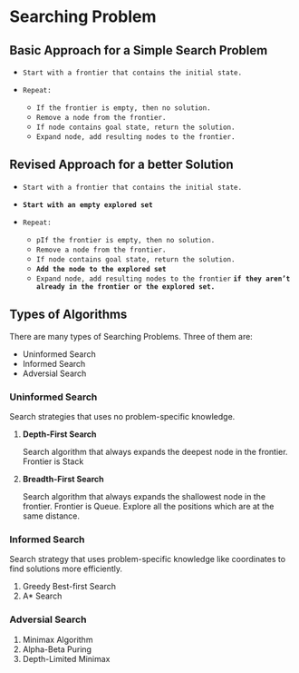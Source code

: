 # **Searching Problem**

## Basic Approach for a Simple Search Problem

- `Start with a frontier that contains the initial state.`

- `Repeat: `

  - `If the frontier is empty, then no solution.`
  - `Remove a node from the frontier.`
  - `If node contains goal state, return the solution.`
  - `Expand node, add resulting nodes to the frontier.`



## Revised Approach for a better Solution

- `Start with a frontier that contains the initial state.`

- **`Start with an empty explored set`**

- `Repeat: `

  - `pIf the frontier is empty, then no solution.`
  - `Remove a node from the frontier.`
  - `If node contains goal state, return the solution.`
  - **`Add the node to the explored set`** 
  - `Expand node, add resulting nodes to the frontier` **`if they aren’t already in the frontier or the explored set.`**



## Types of Algorithms

There are many types of Searching Problems. Three of them are:

- Uninformed Search 
- Informed Search
- Adversial Search



### Uninformed Search

Search strategies that uses no problem-specific knowledge.

1. **Depth-First Search**

   Search algorithm that always expands the deepest node in the frontier. Frontier is Stack

   

2. **Breadth-First Search**

   Search algorithm that always expands the shallowest node in the frontier. Frontier is Queue. Explore all the positions which are at the same distance.



### Informed Search

Search strategy that uses problem-specific knowledge like coordinates to find solutions more efficiently.

1. Greedy Best-first Search
2. A* Search



### Adversial Search

1. Minimax Algorithm
2. Alpha-Beta Puring
3. Depth-Limited Minimax





